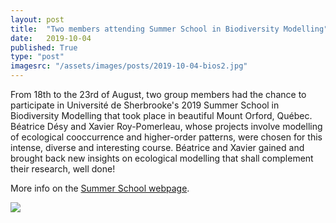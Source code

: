 ```yaml
---
layout: post
title:  "Two members attending Summer School in Biodiversity Modelling"
date:   2019-10-04
published: True
type: "post"
imagesrc: "/assets/images/posts/2019-10-04-bios2.jpg"
---
```


From 18th to the 23rd of August, two group members had the chance to participate in Université de Sherbrooke's 2019 Summer School in Biodiversity Modelling that took place in beautiful Mount Orford, Québec. Béatrice Désy and Xavier Roy-Pomerleau, whose projects involve modelling of ecological cooccurrence and higher-order patterns, were chosen for this intense, diverse and interesting course. Béatrice and Xavier gained and brought back new insights on ecological modelling that shall complement their research, well done!

More info on the <a href='https://www.usherbrooke.ca/sciences-ete/fr/ecoles-dete-anterieures/modelisation-de-la-biodiversite-2019/accueil-modelisation-de-la-biodiversite/'>Summer School webpage</a>. 


<img class=“block-image” src=“/assets/images/posts/2019-10-04-bios2.jpg”>
